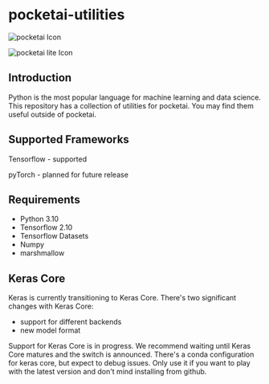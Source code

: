 # pocketai-utilities
![pocketai Icon](https://github.com/giild/pocketaiApp/blob/main/images/pocketai_256.png)

![pocketai lite Icon](https://github.com/giild/pocketaiApp/blob/main/images/pocketai-lite_256.png)

## Introduction
Python is the most popular language for machine learning and data science. This repository has a collection of utilities for pocketai. You may find them useful outside of pocketai. 

## Supported Frameworks
Tensorflow - supported

pyTorch - planned for future release

## Requirements

* Python 3.10
* Tensorflow 2.10
* Tensorflow Datasets
* Numpy
* marshmallow

## Keras Core

Keras is currently transitioning to Keras Core. There's two significant changes with Keras Core:

* support for different backends
* new model format

Support for Keras Core is in progress. We recommend waiting until Keras Core matures and the switch is announced. There's a conda configuration for keras core, but expect to debug issues. Only use it if you want to play with the latest version and don't mind installing from github.
